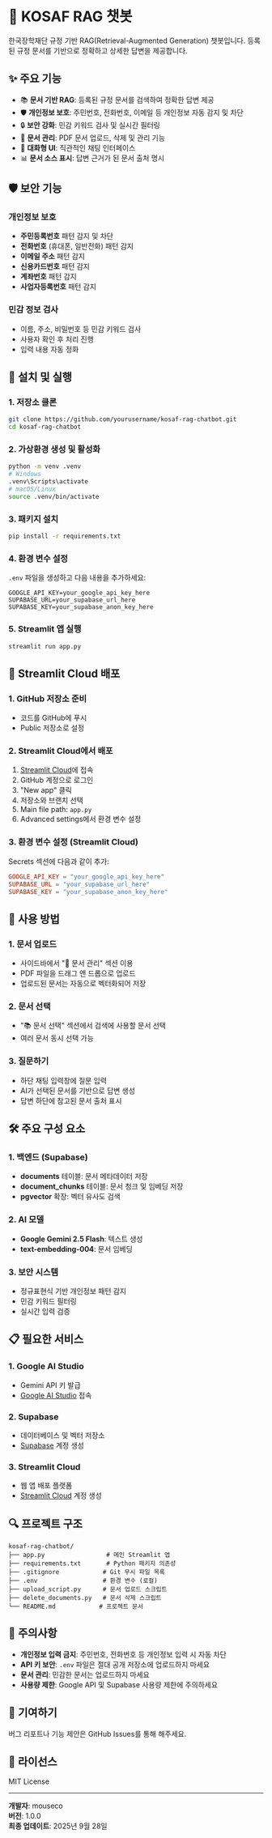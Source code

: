 # 🤖 KOSAF RAG 챗봇

한국장학재단 규정 기반 RAG(Retrieval-Augmented Generation) 챗봇입니다. 등록된 규정 문서를 기반으로 정확하고 상세한 답변을 제공합니다.

## ✨ 주요 기능

- 📚 **문서 기반 RAG**: 등록된 규정 문서를 검색하여 정확한 답변 제공
- 🛡️ **개인정보 보호**: 주민번호, 전화번호, 이메일 등 개인정보 자동 감지 및 차단
- 🔒 **보안 강화**: 민감 키워드 검사 및 실시간 필터링
- 📄 **문서 관리**: PDF 문서 업로드, 삭제 및 관리 기능
- 💬 **대화형 UI**: 직관적인 채팅 인터페이스
- 📊 **문서 소스 표시**: 답변 근거가 된 문서 출처 명시

## 🛡️ 보안 기능

### 개인정보 보호
- **주민등록번호** 패턴 감지 및 차단
- **전화번호** (휴대폰, 일반전화) 패턴 감지
- **이메일 주소** 패턴 감지
- **신용카드번호** 패턴 감지
- **계좌번호** 패턴 감지
- **사업자등록번호** 패턴 감지

### 민감 정보 검사
- 이름, 주소, 비밀번호 등 민감 키워드 검사
- 사용자 확인 후 처리 진행
- 입력 내용 자동 정화

## 🚀 설치 및 실행

### 1. 저장소 클론
```bash
git clone https://github.com/yourusername/kosaf-rag-chatbot.git
cd kosaf-rag-chatbot
```

### 2. 가상환경 생성 및 활성화
```bash
python -m venv .venv
# Windows
.venv\Scripts\activate
# macOS/Linux  
source .venv/bin/activate
```

### 3. 패키지 설치
```bash
pip install -r requirements.txt
```

### 4. 환경 변수 설정
`.env` 파일을 생성하고 다음 내용을 추가하세요:

```env
GOOGLE_API_KEY=your_google_api_key_here
SUPABASE_URL=your_supabase_url_here
SUPABASE_KEY=your_supabase_anon_key_here
```

### 5. Streamlit 앱 실행
```bash
streamlit run app.py
```

## 🔧 Streamlit Cloud 배포

### 1. GitHub 저장소 준비
- 코드를 GitHub에 푸시
- Public 저장소로 설정

### 2. Streamlit Cloud에서 배포
1. [Streamlit Cloud](https://streamlit.io/cloud)에 접속
2. GitHub 계정으로 로그인
3. "New app" 클릭
4. 저장소와 브랜치 선택
5. Main file path: `app.py`
6. Advanced settings에서 환경 변수 설정

### 3. 환경 변수 설정 (Streamlit Cloud)
Secrets 섹션에 다음과 같이 추가:

```toml
GOOGLE_API_KEY = "your_google_api_key_here"
SUPABASE_URL = "your_supabase_url_here"  
SUPABASE_KEY = "your_supabase_anon_key_here"
```

## 📖 사용 방법

### 1. 문서 업로드
- 사이드바에서 "📄 문서 관리" 섹션 이용
- PDF 파일을 드래그 앤 드롭으로 업로드
- 업로드된 문서는 자동으로 벡터화되어 저장

### 2. 문서 선택
- "📚 문서 선택" 섹션에서 검색에 사용할 문서 선택
- 여러 문서 동시 선택 가능

### 3. 질문하기
- 하단 채팅 입력창에 질문 입력
- AI가 선택된 문서를 기반으로 답변 생성
- 답변 하단에 참고된 문서 출처 표시

## 🛠️ 주요 구성 요소

### 1. 백엔드 (Supabase)
- **documents** 테이블: 문서 메타데이터 저장
- **document_chunks** 테이블: 문서 청크 및 임베딩 저장
- **pgvector** 확장: 벡터 유사도 검색

### 2. AI 모델
- **Google Gemini 2.5 Flash**: 텍스트 생성
- **text-embedding-004**: 문서 임베딩

### 3. 보안 시스템
- 정규표현식 기반 개인정보 패턴 감지
- 민감 키워드 필터링
- 실시간 입력 검증

## 📋 필요한 서비스

### 1. Google AI Studio
- Gemini API 키 발급
- [Google AI Studio](https://aistudio.google.com/) 접속

### 2. Supabase
- 데이터베이스 및 벡터 저장소
- [Supabase](https://supabase.com/) 계정 생성

### 3. Streamlit Cloud
- 웹 앱 배포 플랫폼
- [Streamlit Cloud](https://streamlit.io/cloud) 계정 생성

## 🔍 프로젝트 구조

```
kosaf-rag-chatbot/
├── app.py                 # 메인 Streamlit 앱
├── requirements.txt       # Python 패키지 의존성
├── .gitignore            # Git 무시 파일 목록
├── .env                  # 환경 변수 (로컬)
├── upload_script.py      # 문서 업로드 스크립트
├── delete_documents.py   # 문서 삭제 스크립트
└── README.md            # 프로젝트 문서
```

## 🚨 주의사항

- **개인정보 입력 금지**: 주민번호, 전화번호 등 개인정보 입력 시 자동 차단
- **API 키 보안**: `.env` 파일은 절대 공개 저장소에 업로드하지 마세요
- **문서 관리**: 민감한 문서는 업로드하지 마세요
- **사용량 제한**: Google API 및 Supabase 사용량 제한에 주의하세요

## 🤝 기여하기

버그 리포트나 기능 제안은 GitHub Issues를 통해 해주세요.

## 📄 라이선스

MIT License

---

**개발자**: mouseco  
**버전**: 1.0.0  
**최종 업데이트**: 2025년 9월 28일
